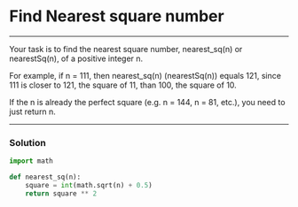 # Find Nearest square number

---

Your task is to find the nearest square number, nearest_sq(n) or nearestSq(n), of a positive integer n.

For example, if n = 111, then nearest\_sq(n) (nearestSq(n)) equals 121, since 111 is closer to 121, the square of 11, than 100, the square of 10.

If the n is already the perfect square (e.g. n = 144, n = 81, etc.), you need to just return n.

---

### Solution

```py
import math

def nearest_sq(n):
    square = int(math.sqrt(n) + 0.5)
    return square ** 2
```
